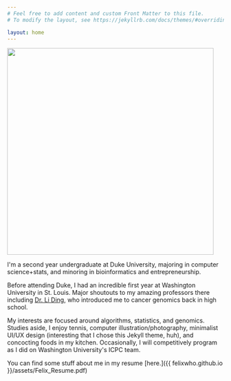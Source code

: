 ```yaml
---
# Feel free to add content and custom Front Matter to this file.
# To modify the layout, see https://jekyllrb.com/docs/themes/#overriding-theme-defaults

layout: home
---
```


<html>
	<img src="{{ felixwho.github.io }}/assets/IMG_1454_polarr.JPEG" style="width: 50vw; min-width: 100px"/>
</html>

I'm a second year undergraduate at Duke University, majoring in computer science+stats, and minoring in bioinformatics and entrepreneurship. 

Before attending Duke, I had an incredible first year at Washington University in St. Louis. Major shoutouts to my amazing professors there including [Dr. Li Ding](https://dinglab.wustl.edu/), who introduced me to cancer genomics back in high school.

My interests are focused around algorithms, statistics, and genomics. Studies aside, I enjoy tennis, computer illustration/photography, minimalist UI/UX design (interesting that I chose this Jekyll theme, huh), and concocting foods in my kitchen. Occasionally, I will competitively program as I did on Washington University's ICPC team.

You can find some stuff about me in my resume [here.]({{ felixwho.github.io }}/assets/Felix_Resume.pdf)
